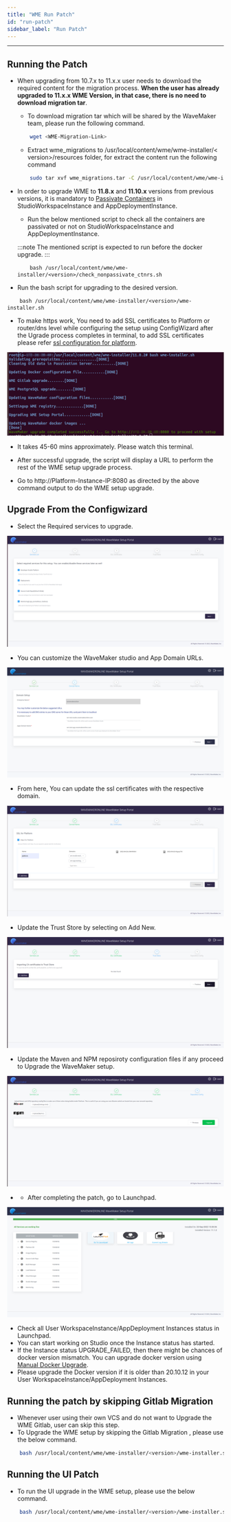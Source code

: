 ```yaml
---
title: "WME Run Patch"
id: "run-patch"
sidebar_label: "Run Patch"
---
```

---

## Running the Patch

- When upgrading from 10.7.x to 11.x.x user needs to download the required content for the migration process. **When the user has already upgraded to 11.x.x WME Version, in that case, there is no need to download migration tar**.

  - To download migration tar which will be shared by the WaveMaker team, please run the following command.

  ```bash
      wget <WME-Migration-Link>
  ```

  - Extract wme_migrations to /usr/local/content/wme/wme-installer/< version>/resources folder, for extract the content run the following command

  ```bash
      sudo tar xvf wme_migrations.tar -C /usr/local/content/wme/wme-installer/<version>/resources/
  ```

- In order to upgrade WME to **11.8.x** and **11.10.x** versions from previous versions, it is mandatory to [Passivate Containers](https://docs.wavemaker.com/learn/on-premise/upgrade/passivate-containers) in StudioWorkspaceInstance and AppDeploymentInstance.

  - Run the below mentioned script to check all the containers are passivated or not on StudioWorkspaceInstance and AppDeploymentInstance.

  :::note
  The mentioned script is expected to run before the docker upgrade.
  :::
  
  ```shell
      bash /usr/local/content/wme/wme-installer/<version>/check_nonpassivate_ctnrs.sh
  ```

- Run the bash script for upgrading to the desired version.
```shell
    bash /usr/local/content/wme/wme-installer/<version>/wme-installer.sh
```

- To make https work, You need to add SSL certificates to Platform or router/dns level while configuring the setup using ConfigWizard after the Ugrade process completes in terminal, to add SSL certificates please refer [ssl configuration for platform](/learn/on-premise/configure/config-ssl).


[![upgrading-wme](/learn/assets/wme-setup/upgrade-wme-setup/wme-patch-process.png)](/learn/assets/wme-setup/upgrade-wme-setup/wme-patch-process.png)

- It takes 45-60 mins approximately. Please watch this terminal.

- After successful upgrade, the script will display a URL to perform the rest of the WME setup upgrade process.
- Go to http://Platform-Instance-IP:8080 as directed by the above command output to do the WME setup upgrade.

## Upgrade From the Configwizard

- Select the Required services to upgrade.

[![upgrade-services](/learn/assets/wme-setup/upgrade-wme-setup/upgrade-wme-services.png)](/learn/assets/wme-setup/upgrade-wme-setup/upgrade-wme-services.png)

- You can customize the WaveMaker studio and App Domain URLs.

[![upgrade-domain-urls](/learn/assets/wme-setup/upgrade-wme-setup/upgrade-domain-name.png)](/learn/assets/wme-setup/upgrade-wme-setup/upgrade-domain-name.png)


- From here, You can update the ssl certificates with the respective domain.

[![upgrade-ssl-certificate](/learn/assets/wme-setup/upgrade-wme-setup/upgrade-ssl-certs.png)](/learn/assets/wme-setup/upgrade-wme-setup/upgrade-ssl-certs.png)

- Update the Trust Store by selecting on Add New.

[![upgrade-trust-store](/learn/assets/wme-setup/upgrade-wme-setup/upgrade-import-ca.png)](/learn/assets/wme-setup/upgrade-wme-setup/upgrade-import-ca.png)

- Update the Maven and NPM reposiroty configuration files if any proceed to Upgrade the WaveMaker setup.

[![upgrade-repository-config](/learn/assets/wme-setup/upgrade-wme-setup/upgrade-repository-config.png)](/learn/assets/wme-setup/upgrade-wme-setup/upgrade-repository-config.png)

- - After completing the patch, go to Launchpad.

[![upgrade-setup](/learn/assets/wme-setup/upgrade-wme-setup/upgrade-setup.png)](/learn/assets/wme-setup/upgrade-wme-setup/upgrade-setup.png)

- Check all User WorkspaceInstance/AppDeployment Instances status in Launchpad.
- You can start working on Studio once the Instance status has started.
- If the Instance status UPGRADE_FAILED, then there might be chances of docker version mismatch. You can upgrade docker version using [Manual Docker Upgrade](/learn/on-premise/upgrade/docker-upgrade).
- Please upgrade the Docker version if it is older than 20.10.12 in your User WorkspaceInstance/AppDeployment Instances.

## Running the patch by skipping Gitlab Migration

- Whenever user using their own VCS and do not want to Upgrade the WME Gitlab, user can skip this step.
- To Upgrade the WME setup by skipping the Gitlab Migration , please use the below command.

```bash
    bash /usr/local/content/wme/wme-installer/<version>/wme-installer.sh --skip_gitlab
```    

## Running the UI Patch

- To run the UI upgrade in the WME setup, please use the below command.

```bash
    bash /usr/local/content/wme/wme-installer/<version>/wme-installer.sh --upgrade-studioui
``` 
